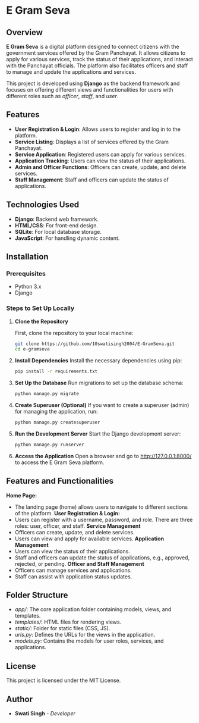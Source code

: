 # E Gram Seva 

## Overview

**E Gram Seva** is a digital platform designed to connect citizens with the government services offered by the Gram Panchayat. It allows citizens to apply for various services, track the status of their applications, and interact with the Panchayat officials. The platform also facilitates officers and staff to manage and update the applications and services. 

This project is developed using **Django** as the backend framework and focuses on offering different views and functionalities for users with different roles such as *officer*, *staff*, and *user*.

## Features

- **User Registration & Login**: Allows users to register and log in to the platform.
- **Service Listing**: Displays a list of services offered by the Gram Panchayat.
- **Service Application**: Registered users can apply for various services.
- **Application Tracking**: Users can view the status of their applications.
- **Admin and Officer Functions**: Officers can create, update, and delete services.
- **Staff Management**: Staff and officers can update the status of applications.

## Technologies Used

- **Django**: Backend web framework.
- **HTML/CSS**: For front-end design.
- **SQLite**: For local database storage.
- **JavaScript**: For handling dynamic content.

## Installation

### Prerequisites

- Python 3.x
- Django

### Steps to Set Up Locally

1. **Clone the Repository**

   First, clone the repository to your local machine:

   ```bash
   git clone https://github.com/10swatisingh2004/E-GramSeva.git
   cd e-gramseva

   ```
2. **Install Dependencies**
   Install the necessary dependencies using pip:
   ```bash
   pip install -r requirements.txt
   ```
3. **Set Up the Database**
   Run migrations to set up the database schema:
   ```bash
   python manage.py migrate
   ```
4. **Create Superuser (Optional)**
   If you want to create a superuser (admin) for managing the application, run:
   ```bash
   python manage.py createsuperuser
   ```
5. **Run the Development Server**
   Start the Django development server:
   ```bash
   python manage.py runserver
   ```
6. **Access the Application**
   Open a browser and go to http://127.0.0.1:8000/ to access the E Gram Seva platform.
   
## Features and Functionalities
**Home Page:**
- The landing page (home) allows users to navigate to different sections of the platform.
**User Registration & Login:**
- Users can register with a username, password, and role. There are three roles: user, officer, and staff.
**Service Management**
- Officers can create, update, and delete services.
- Users can view and apply for available services.
**Application Management**
- Users can view the status of their applications.
- Staff and officers can update the status of applications, e.g., approved, rejected, or pending.
**Officer and Staff Management**
- Officers can manage services and applications.
- Staff can assist with application status updates.

## Folder Structure
- *app/*: The core application folder containing models, views, and templates.
- *templates/*: HTML files for rendering views.
- *static/*: Folder for static files (CSS, JS).
- *urls.py*: Defines the URLs for the views in the application.
- *models.py*: Contains the models for user roles, services, and applications.

## License
This project is licensed under the MIT License.

## Author
- **Swati Singh** - *Developer*
